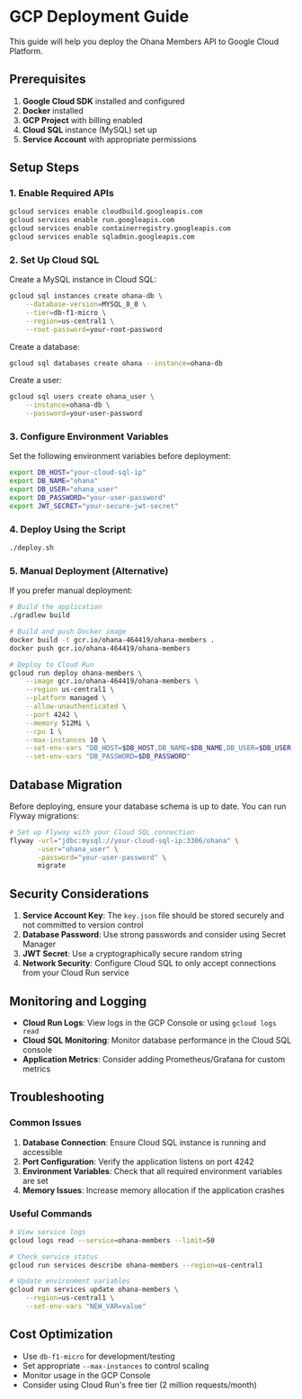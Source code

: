 # GCP Deployment Guide

This guide will help you deploy the Ohana Members API to Google Cloud Platform.

## Prerequisites

1. **Google Cloud SDK** installed and configured
2. **Docker** installed
3. **GCP Project** with billing enabled
4. **Cloud SQL** instance (MySQL) set up
5. **Service Account** with appropriate permissions

## Setup Steps

### 1. Enable Required APIs

```bash
gcloud services enable cloudbuild.googleapis.com
gcloud services enable run.googleapis.com
gcloud services enable containerregistry.googleapis.com
gcloud services enable sqladmin.googleapis.com
```

### 2. Set Up Cloud SQL

Create a MySQL instance in Cloud SQL:

```bash
gcloud sql instances create ohana-db \
    --database-version=MYSQL_8_0 \
    --tier=db-f1-micro \
    --region=us-central1 \
    --root-password=your-root-password
```

Create a database:

```bash
gcloud sql databases create ohana --instance=ohana-db
```

Create a user:

```bash
gcloud sql users create ohana_user \
    --instance=ohana-db \
    --password=your-user-password
```

### 3. Configure Environment Variables

Set the following environment variables before deployment:

```bash
export DB_HOST="your-cloud-sql-ip"
export DB_NAME="ohana"
export DB_USER="ohana_user"
export DB_PASSWORD="your-user-password"
export JWT_SECRET="your-secure-jwt-secret"
```

### 4. Deploy Using the Script

```bash
./deploy.sh
```

### 5. Manual Deployment (Alternative)

If you prefer manual deployment:

```bash
# Build the application
./gradlew build

# Build and push Docker image
docker build -t gcr.io/ohana-464419/ohana-members .
docker push gcr.io/ohana-464419/ohana-members

# Deploy to Cloud Run
gcloud run deploy ohana-members \
    --image gcr.io/ohana-464419/ohana-members \
    --region us-central1 \
    --platform managed \
    --allow-unauthenticated \
    --port 4242 \
    --memory 512Mi \
    --cpu 1 \
    --max-instances 10 \
    --set-env-vars "DB_HOST=$DB_HOST,DB_NAME=$DB_NAME,DB_USER=$DB_USER,JWT_SECRET=$JWT_SECRET" \
    --set-env-vars "DB_PASSWORD=$DB_PASSWORD"
```

## Database Migration

Before deploying, ensure your database schema is up to date. You can run Flyway migrations:

```bash
# Set up Flyway with your Cloud SQL connection
flyway -url="jdbc:mysql://your-cloud-sql-ip:3306/ohana" \
       -user="ohana_user" \
       -password="your-user-password" \
       migrate
```

## Security Considerations

1. **Service Account Key**: The `key.json` file should be stored securely and not committed to version control
2. **Database Password**: Use strong passwords and consider using Secret Manager
3. **JWT Secret**: Use a cryptographically secure random string
4. **Network Security**: Configure Cloud SQL to only accept connections from your Cloud Run service

## Monitoring and Logging

- **Cloud Run Logs**: View logs in the GCP Console or using `gcloud logs read`
- **Cloud SQL Monitoring**: Monitor database performance in the Cloud SQL console
- **Application Metrics**: Consider adding Prometheus/Grafana for custom metrics

## Troubleshooting

### Common Issues

1. **Database Connection**: Ensure Cloud SQL instance is running and accessible
2. **Port Configuration**: Verify the application listens on port 4242
3. **Environment Variables**: Check that all required environment variables are set
4. **Memory Issues**: Increase memory allocation if the application crashes

### Useful Commands

```bash
# View service logs
gcloud logs read --service=ohana-members --limit=50

# Check service status
gcloud run services describe ohana-members --region=us-central1

# Update environment variables
gcloud run services update ohana-members \
    --region=us-central1 \
    --set-env-vars "NEW_VAR=value"
```

## Cost Optimization

- Use `db-f1-micro` for development/testing
- Set appropriate `--max-instances` to control scaling
- Monitor usage in the GCP Console
- Consider using Cloud Run's free tier (2 million requests/month)
